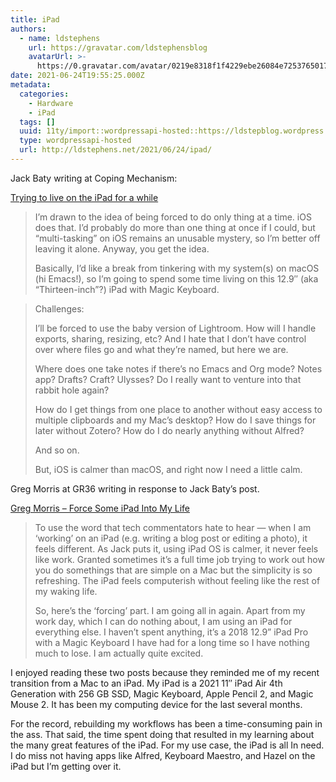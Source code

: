 ```yaml
---
title: iPad
authors:
  - name: ldstephens
    url: https://gravatar.com/ldstephensblog
    avatarUrl: >-
      https://0.gravatar.com/avatar/0219e8318f1f4229ebe26084e7253765017f43ca0c631be37dc6d0b8ad6e40a4?s=96&d=identicon&r=G
date: 2021-06-24T19:55:25.000Z
metadata:
  categories:
    - Hardware
    - iPad
  tags: []
  uuid: 11ty/import::wordpressapi-hosted::https://ldstepblog.wordpress.com/?p=2904
  type: wordpressapi-hosted
  url: http://ldstephens.net/2021/06/24/ipad/
---
```

Jack Baty writing at Coping Mechanism:

[Trying to live on the iPad for a while](https://copingmechanism.com/2021/trying-to-live-on-the-ipad-for-a-while/)

> I’m drawn to the idea of being forced to do only thing at a time. iOS does that. I’d probably do more than one thing at once if I could, but “multi-tasking” on iOS remains an unusable mystery, so I’m better off leaving it alone. Anyway, you get the idea.
> 
> Basically, I’d like a break from tinkering with my system(s) on macOS (hi Emacs!), so I’m going to spend some time living on this 12.9″ (aka “Thirteen-inch”?) iPad with Magic Keyboard.

> Challenges:
> 
> I’ll be forced to use the baby version of Lightroom. How will I handle exports, sharing, resizing, etc? And I hate that I don’t have control over where files go and what they’re named, but here we are.
> 
> Where does one take notes if there’s no Emacs and Org mode? Notes app? Drafts? Craft? Ulysses? Do I really want to venture into that rabbit hole again?
> 
> How do I get things from one place to another without easy access to multiple clipboards and my Mac’s desktop? How do I save things for later without Zotero? How do I do nearly anything without Alfred?
> 
> And so on.
> 
> But, iOS is calmer than macOS, and right now I need a little calm.

Greg Morris at GR36 writing in response to Jack Baty’s post.

[Greg Morris – Force Some iPad Into My Life](https://www.gr36.com/2021/06/23/force-some-ipad.html)

> To use the word that tech commentators hate to hear — when I am ‘working’ on an iPad (e.g. writing a blog post or editing a photo), it feels different. As Jack puts it, using iPad OS is calmer, it never feels like work. Granted sometimes it’s a full time job trying to work out how you do somethings that are simple on a Mac but the simplicity is so refreshing. The iPad feels computerish without feeling like the rest of my waking life.
> 
> So, here’s the ‘forcing’ part. I am going all in again. Apart from my work day, which I can do nothing about, I am using an iPad for everything else. I haven’t spent anything, it’s a 2018 12.9” iPad Pro with a Magic Keyboard I have had for a long time so I have nothing much to lose. I am actually quite excited.

I enjoyed reading these two posts because they reminded me of my recent transition from a Mac to an iPad. My iPad is a 2021 11″ iPad Air 4th Generation with 256 GB SSD, Magic Keyboard, Apple Pencil 2, and Magic Mouse 2. It has been my computing device for the last several months.

For the record, rebuilding my workflows has been a time-consuming pain in the ass. That said, the time spent doing that resulted in my learning about the many great features of the iPad. For my use case, the iPad is all In need. I do miss not having apps like Alfred, Keyboard Maestro, and Hazel on the iPad but I’m getting over it.